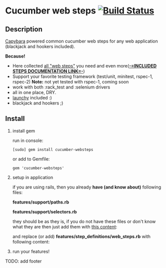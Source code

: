 Cucumber web steps [![Build Status](http://travis-ci.org/kucaahbe/cucumber-websteps.png)](http://travis-ci.org/kucaahbe/cucumber-websteps)
==========================================================================================================================================

Description
-----------

[Capybara](http://github.com/jnicklas/capybara) powered common cucumber web steps for any web application (blackjack and hookers included).

<strong>Because!</strong>

* Here collected [all "web steps"](http://github.com/cucumber/cucumber-rails/blob/master/lib/generators/cucumber/install/templates/step_definitions/web_steps.rb.erb) you need and even more([<b>-=INCLUDED STEPS DOCUMENTATION LINK=-</b>](http://relishapp.com/kucaahbe/cucumber-websteps))
* Support your favorite testing framework (test/unit, minitest, rspec-1, rspec-2) <b>Note:</b> not yet tested with rspec-1, coming soon
* work with both :rack\_test and :selenium drivers
* all in one place, DRY.
* [launchy](http://rubygems.org/gems/launchy) included :)
* blackjack and hookers  ;)

Install
-------

1. install gem

   run in console:

       [sudo] gem install cucumber-websteps

   or add to Gemfile:

       gem 'cucumber-websteps'

2. setup in application

   if you are using rails, then you already <b>have (and know about)</b> following files:

   <b>features/support/paths.rb</b>

   <b>features/support/selectors.rb</b>

   they should be as they is, if you do not have these files or don't know what they are then just add them with [this content](http://gist.github.com/993837):
   <script src="https://gist.github.com/993837.js?file=paths.rb"></script>
   <script src="https://gist.github.com/993837.js?file=selectors.rb"></script>
   and replace (or add) <b>features/step_definitions/web_steps.rb</b> with following content:
   <script src="https://gist.github.com/993837.js?file=web_steps.rb"></script>

3. run your features!

TODO: add footer

